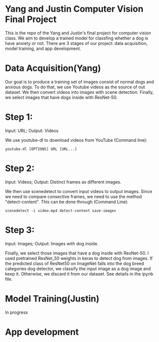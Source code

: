 # Yang and Justin Computer Vision Final Project
This is the repo of the Yang and Justin's final project for computer vision class. We aim to develop a trained model for classfing whether a dog is have anxiety or not. There are 3 stages of our project: data acquisition, model training, and app development.

# Data Acquisition(Yang)
Our goal is to produce a training set of images consist of normal dogs and anxious dogs. To do that, we use Youtube videos as the source of out dataset. We then convert videos into images with scene detection. Finally, we select images that have dogs inside with ResNet-50.

# Step 1:
Input: URL; Output: Videos

We use youtube-dl to download videos from YouTube (Command line):

```
youtube-dl [OPTIONS] URL [URL...]
```

# Step 2:
Input: Videos; Output: Distinct frames as different images.

We then use scenedetect to convert input videos to output images. Since we need to compare consective frames, we need to use the method "detect-content". This can be done through (Command Line):
```
scenedetect -i video.mp4 detect-content save-images
```

# Step 3:
Input: Images; Output: Images with dog inside.

Finally, we select those images that have a dog inside with ResNet-50. I used pretrained ResNet_50 weights in keras to detect dog from images. If the predicted class of ResNet50 on ImageNet falls into the dog breed categories dog detector, we classify the input image as a dog image and keep it. Otherwise, we discard it from our dataset. See details in the ipynb file.

# Model Training(Justin)
In progress

# App development
